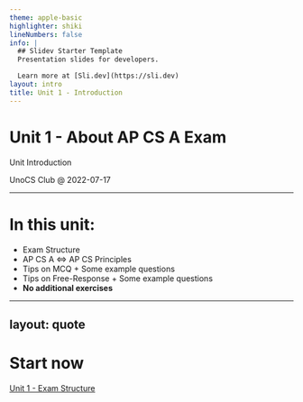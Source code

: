 ```yaml
---
theme: apple-basic
highlighter: shiki
lineNumbers: false
info: |
  ## Slidev Starter Template
  Presentation slides for developers.

  Learn more at [Sli.dev](https://sli.dev)
layout: intro
title: Unit 1 - Introduction
---
```


# Unit 1 - About AP CS A Exam

Unit Introduction

<div class="absolute bottom-10">
  <span class="font-light opacity-70">
    UnoCS Club @ 2022-07-17
  </span>
</div>
<!--
Slide notes
-->

---

# In this unit:

<v-clicks>

- Exam Structure
- AP CS A <=> AP CS Principles
- Tips on MCQ + Some example questions
- Tips on Free-Response + Some example questions
- **No additional exercises**

</v-clicks>

---
layout: quote
---

# Start now
[Unit 1 - Exam Structure](https://pre.unocs.club/1.1-exam-structure)
